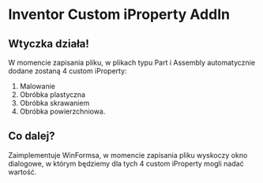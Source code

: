 # Inventor Custom iProperty AddIn
## Wtyczka działa!
W momencie zapisania pliku, w plikach typu Part i Assembly automatycznie dodane zostaną 4 custom iProperty:
1. Malowanie
2. Obróbka plastyczna
3. Obróbka skrawaniem 
4. Obróbka powierzchniowa.

## Co dalej?
Zaimplementuje WinFormsa, w momencie zapisania pliku wyskoczy okno dialogowe, w którym będziemy dla tych 4 custom iProperty mogli nadać wartość.
